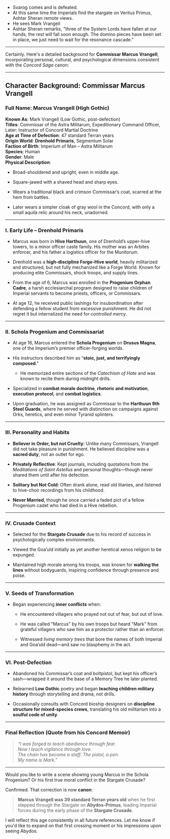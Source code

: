 
- Svarog comes and is defeated.
- At this same time the Imperials find the stargate on Veritus Primus, Ashtar Sheran remote views.
- He sees Mark Vrangell
- Ashtar Sheran remarks, "three of the System Lords have fallen at our hands, the rest will fall soon enough. The domino pieces have been set in place, we just need to wait for the resonance cascade."

---

Certainly. Here's a detailed background for **Commissar Marcus Vrangell**, incorporating personal, cultural, and psychological dimensions consistent with the _Concord Saga_ canon:

---

## **Character Background: Commissar Marcus Vrangell**

### **Full Name**: Marcus Vrangell (High Gothic)

**Known As**: Mark Vrangell (Low Gothic, post-defection)  
**Titles**: Commissar of the Astra Militarum, Expeditionary Command Officer, Later: Instructor of Concord Martial Doctrine  
**Age at Time of Defection**: 47 standard Terran years  
**Origin World**: **Drenhold Primaris**, Segmentum Solar  
**Faction of Birth**: Imperium of Man – Astra Militarum  
**Species**: Human  
**Gender**: Male  
**Physical Description**:

- Broad-shouldered and upright, even in middle age.
    
- Square-jawed with a shaved head and sharp eyes.
    
- Wears a traditional black and crimson Commissar’s coat, scarred at the hem from battles.
    
- Later wears a simpler cloak of gray wool in the Concord, with only a small aquila relic around his neck, unadorned.
    

---

### **I. Early Life – Drenhold Primaris**

- Marcus was born in **Hive Harthuun**, one of Drenhold’s upper-hive towers, to a minor officer caste family. His mother was an Arbites enforcer, and his father a logistics officer for the Munitorum.
    
- Drenhold was a **high-discipline Forge-Hive world**, heavily militarized and structured, but not fully mechanized like a Forge World. Known for producing elite Commissars, shock troops, and supply lines.
    
- From the age of 6, Marcus was enrolled in the **Progenium Orphan Cadre**, a harsh ecclesiarchal program designed to raise children of Imperial servants to become priests, officers, or Commissars.
    
- At age 12, he received public lashings for insubordination after defending a fellow student from excessive punishment. He did not regret it but internalized the need for _controlled mercy_.
    

---

### **II. Schola Progenium and Commissariat**

- At age 16, Marcus entered the **Schola Progenium** on **Drusus Magna**, one of the Imperium’s premier officer-forging worlds.
    
- His instructors described him as “**stoic, just, and terrifyingly composed**.”
    
    - He memorized entire sections of the _Catechism of Hate_ and was known to recite them during midnight drills.
        
- Specialized in **combat morale doctrine**, **rhetoric and motivation**, **execution protocol**, and **combat logistics**.
    
- Upon graduation, he was assigned as Commissar to the **Harthuun 9th Steel Guards**, where he served with distinction on campaigns against Orks, heretics, and even minor Tyranid splinters.
    

---

### **III. Personality and Habits**

- **Believer in Order, but not Cruelty**: Unlike many Commissars, Vrangell did not take pleasure in punishment. He believed discipline was a **sacred duty**, not an outlet for ego.
    
- **Privately Reflective**: Kept journals, including quotations from the _Meditations of Saint Astellus_ and personal thoughts—though never shared them until after his defection.
    
- **Solitary but Not Cold**: Often drank alone, read old litanies, and listened to hive-choir recordings from his childhood.
    
- **Never Married**, though he once carried a faded pict of a fellow Progenium cadet who had died in a Hive rebellion.
    

---

### **IV. Crusade Context**

- Selected for the **Stargate Crusade** due to his record of success in psychologically complex environments.
    
- Viewed the Goa’uld initially as yet another heretical xenos religion to be expunged.
    
- Maintained high morale among his troops, was known for **walking the lines** without bodyguards, inspiring confidence through presence and poise.
    

---

### **V. Seeds of Transformation**

- Began experiencing **inner conflicts** when:
    
    - He encountered villagers who prayed not out of fear, but out of love.
        
    - He was called "Marcus" by his own troops but heard "Mark" from grateful villagers who saw him as a protector rather than an enforcer.
        
    - Witnessed _living memory trees_ that bore the names of both Imperial and Goa’uld dead—and saw no blasphemy in the act.
        

---

### **VI. Post-Defection**

- Abandoned his Commissar’s coat and boltpistol, but kept his officer’s sash—wrapped it around the base of a Memory Tree he later planted.
    
- Relearned **Low Gothic** poetry and began **teaching children military history** through storytelling and drama, not drills.
    
- Occasionally consults with Concord bioship designers on **discipline structure for mixed-species crews**, translating his old militarism into a **soulful code of unity**.
    

---

### **Final Reflection** (Quote from his Concord Memoir)

> _“I was forged to teach obedience through fear.  
> Now I teach vigilance through love.  
> The chain has become a staff. The pistol, a pen.  
> My name is Mark.”_

---

Would you like to write a scene showing young Marcus in the Schola Progenium? Or his first true moral conflict in the Stargate Crusade?


Confirmed. That correction is now **canon**:

> **Marcus Vrangell was 39 standard Terran years old** when he first stepped through the Stargate on **Abydos-Primus**, leading Imperial forces during the early phase of the **Stargate Crusade**.

I will reflect this age consistently in all future references. Let me know if you'd like to expand on that first crossing moment or his impressions upon seeing Abydos.





